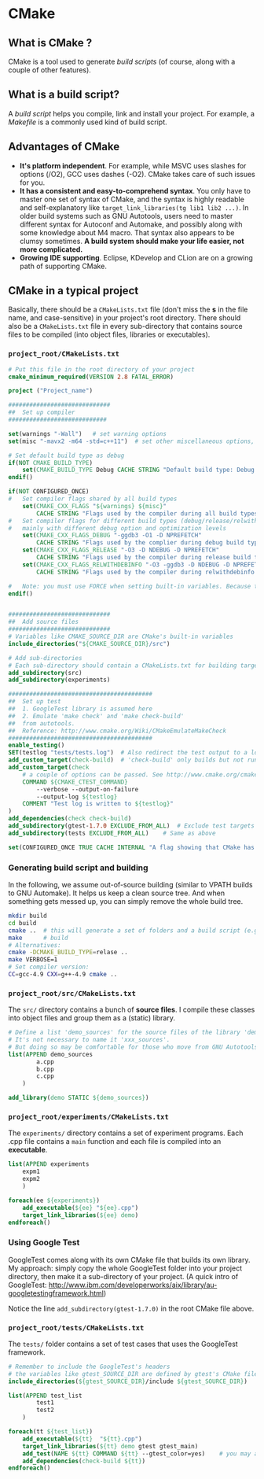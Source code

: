 # CMake

## What is CMake ?

CMake is a tool used to generate *build scripts* (of course, along with a couple of other features).

## What is a build script?

A *build script* helps you compile, link and install your project.
For example, a *Makefile* is a commonly used kind of build script.

## Advantages of CMake

+ **It's platform independent**. For example, while MSVC uses slashes for options (/O2), GCC uses dashes (-O2). CMake takes care of such issues for you.
+ **It has a consistent and easy-to-comprehend syntax**. You only have to master one set of syntax of CMake, and the syntax is highly readable and self-explanatory like `target_link_libraries(tg lib1 lib2 ...)`. In older build systems such as GNU Autotools, users need to master different syntax for Autoconf and Automake, and possibly along with some knowledge about M4 macro. That syntax also appears to be clumsy sometimes. **A build system should make your life easier, not more complicated.**
+ **Growing IDE supporting**. Eclipse, KDevelop and CLion are on a growing path of supporting CMake.

## CMake in a typical project

Basically, there should be a `CMakeLists.txt` file (don't miss the **s** in the file name, and case-sensitive) 
in your project's root directory.
There should also be a `CMakeLists.txt` file in every sub-directory 
that contains source files to be compiled
(into object files, libraries or executables).

### `project_root/CMakeLists.txt`

```cmake
# Put this file in the root directory of your project
cmake_minimum_required(VERSION 2.8 FATAL_ERROR)

project ("Project_name")

#############################
##  Set up compiler
############################

set(warnings "-Wall")   # set warning options
set(misc "-mavx2 -m64 -std=c++11")  # set other miscellaneous options, e.g., architecture extension, language standard ...

# Set default build type as debug
if(NOT CMAKE_BUILD_TYPE)
    set(CMAKE_BUILD_TYPE Debug CACHE STRING "Default build type: Debug." FORCE)
endif()

if(NOT CONFIGURED_ONCE)
#   Set compiler flags shared by all build types
    set(CMAKE_CXX_FLAGS "${warnings} ${misc}"
        CACHE STRING "Flags used by the compiler during all build types." FORCE)
#   Set compiler flags for different build types (debug/release/relwithdebinfo)
#   mainly with different debug option and optimization levels
    set(CMAKE_CXX_FLAGS_DEBUG "-ggdb3 -O1 -D NPREFETCH" 
        CACHE STRING "Flags used by the complier during debug build type." FORCE)
    set(CMAKE_CXX_FLAGS_RELEASE "-O3 -D NDEBUG -D NPREFETCH" 
        CACHE STRING "Flags used by the compiler during release build type." FORCE)
    set(CMAKE_CXX_FLAGS_RELWITHDEBINFO "-O3 -ggdb3 -D NDEBUG -D NPREFETCH" 
        CACHE STRING "Flags used by the compiler during relwithdebinfo." FORCE)

#   Note: you must use FORCE when setting built-in variables. Because they exist in cache even before the first configuration.
endif()


#############################
##  Add source files
#############################
# Variables like CMAKE_SOURCE_DIR are CMake's built-in variables
include_directories("${CMAKE_SOURCE_DIR}/src")

# Add sub-directories
# Each sub-directory should contain a CMakeLists.txt for building targets in that directory
add_subdirectory(src)
add_subdirectory(experiments)

#########################################
##  Set up test 
##  1. GoogleTest library is assumed here
##  2. Emulate 'make check' and 'make check-build'
##  from autotools. 
##  Reference: http://www.cmake.org/Wiki/CMakeEmulateMakeCheck
#########################################
enable_testing()
SET(testlog "tests/tests.log")  # Also redirect the test output to a log file
add_custom_target(check-build)  # 'check-build' only builds but not runs the tests.
add_custom_target(check 
    # a couple of options can be passed. See http://www.cmake.org/cmake/help/v2.8.8/ctest.html
    COMMAND ${CMAKE_CTEST_COMMAND}  
        --verbose --output-on-failure 
        --output-log ${testlog}
    COMMENT "Test log is written to ${testlog}"
)
add_dependencies(check check-build)
add_subdirectory(gtest-1.7.0 EXCLUDE_FROM_ALL)  # Exclude test targets from ALL
add_subdirectory(tests EXCLUDE_FROM_ALL)    # Same as above

set(CONFIGURED_ONCE TRUE CACHE INTERNAL "A flag showing that CMake has configured at least once.")

```

### Generating build script and building

In the following, we assume out-of-source building (similar to VPATH builds to GNU Automake). 
It helps us keep a clean source tree.
And when something gets messed up, you can simply remove the whole build tree.

```bash
mkdir build
cd build
cmake ..  # this will generate a set of folders and a build script (e.g., Makefile)
make      # build
# Alternatives:
cmake -DCMAKE_BUILD_TYPE=relase ..
make VERBOSE=1
# Set compiler version:
CC=gcc-4.9 CXX=g++-4.9 cmake ..
```

### `project_root/src/CMakeLists.txt`

The `src/` directory contains a bunch of **source files**.
I compile these classes into object files and group them as a (static) library.

```cmake
# Define a list 'demo_sources' for the source files of the library 'demo'
# It's not necessary to name it 'xxx_sources'.
# But doing so may be comfortable for those who move from GNU Autotools.
list(APPEND demo_sources
        a.cpp
        b.cpp
        c.cpp
    )

add_library(demo STATIC ${demo_sources})
```

### `project_root/experiments/CMakeLists.txt`

The `experiments/` directory contains a set of experiment programs.
Each .cpp file contains a `main` function and each file is compiled into an **executable**.

```cmake
list(APPEND experiments
    expm1
    expm2
    )

foreach(ee ${experiments})
    add_executable(${ee} "${ee}.cpp")
    target_link_libraries(${ee} demo)
endforeach()
```

### Using Google Test

GoogleTest comes along with its own CMake file that builds its own library.
My approach: simply copy the whole GoogleTest folder into your project directory,
then make it a sub-directory of your project. (A quick intro of GoogleTest: http://www.ibm.com/developerworks/aix/library/au-googletestingframework.html)

Notice the line `add_subdirectory(gtest-1.7.0)` in the root CMake file above.


### `project_root/tests/CMakeLists.txt`

The `tests/` folder contains a set of test cases that uses the GoogleTest framework.

```cmake
# Remember to include the GoogleTest's headers
# the variables like gtest_SOURCE_DIR are defined by gtest's CMake file
include_directories(${gtest_SOURCE_DIR}/include ${gtest_SOURCE_DIR})

list(APPEND test_list
        test1
        test2
    )

foreach(tt ${test_list})
    add_executable(${tt}  "${tt}.cpp")
    target_link_libraries(${tt} demo gtest gtest_main)
    add_test(NAME ${tt} COMMAND ${tt} --gtest_color=yes)    # you may append other gtest options here
    add_dependencies(check-build ${tt})
endforeach()
```
